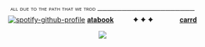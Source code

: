 <div id="header" align="center">

ᴬᴸᴸ ᴰᵁᴱ ᵀᴼ ᵀᴴᴱ ᴾᴬᵀᴴ ᵀᴴᴬᵀ ᵂᴱ ᵀᴿᴼᴰ
────────────────────
[![spotify-github-profile](https://spotify-github-profile.kittinanx.com/api/view?uid=31vqck2xnl327xecntooe7ptxtrq&cover_image=true&theme=novatorem&show_offline=false&background_color=121212&interchange=true&bar_color=ff0000&bar_color_cover=false)](https://spotify-github-profile.kittinanx.com/api/view?uid=31vqck2xnl327xecntooe7ptxtrq&redirect=true)
[𝐚𝐭𝐚𝐛𝐨𝐨𝐤](https://spiritbox.atabook.org/)   　   　   ✦ ✦ ✦　   　   　  [𝐜𝐚𝐫𝐫𝐝](https://rentry.co/extaused) 

![](https://cdn.discordapp.com/attachments/1340828227731722397/1391913662800859196/c499eebd92306d648677b7f4690d2c6e.gif?ex=686da01d&is=686c4e9d&hm=27a38a8ed9a1fd665b8b3d0beef9c83b8c71e4e3640d67c88ddd6cc78cc140c8&) 
